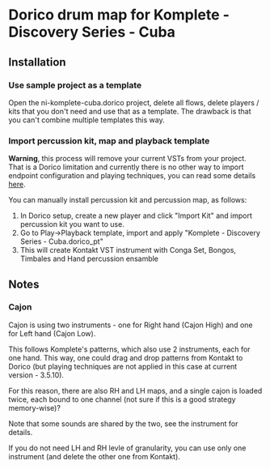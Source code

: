 # Dorico drum map for Komplete - Discovery Series - Cuba

## Installation

### Use sample project as a template

Open the ni-komplete-cuba.dorico project, delete all flows, delete players / kits that you don't need and use that as a template. The drawback is that you can't combine multiple templates this way.

### Import percussion kit, map and playback template

**Warning**, this process will remove your current VSTs from your project. That is a Dorico limitation and currently there is no other way to import endpoint configuration and playing techniques, you can read some details [here](https://www.steinberg.net/forums/viewtopic.php?f=246&t=194935&p=1029095#p1029095).



You can manually install percussion kit and percussion map, as follows:

1. In Dorico setup, create a new player and click "Import Kit" and import percussion kit you want to use.
2. Go to Play->Playback template,  import and apply "Komplete - Discovery Series - Cuba.dorico_pt"
3. This will create Kontakt VST instrument with Conga Set, Bongos, Timbales and Hand percussion ensamble

## Notes

### Cajon

Cajon is using two instruments - one for Right hand (Cajon High) and one for Left hand (Cajon Low).

This follows Komplete's patterns, which also use 2 instruments, each for one hand. This way, one could drag and drop patterns from Kontakt to Dorico (but playing techniques are not applied in this case at current version - 3.5.10).

For this reason, there are also RH and LH maps, and a single cajon is loaded twice, each bound to one channel (not sure if this is a good strategy memory-wise)?

Note that some sounds are shared by the two, see the instrument for details.

If you do not need LH and RH levle of granularity, you can use only one instrument (and delete the other one from Kontakt).